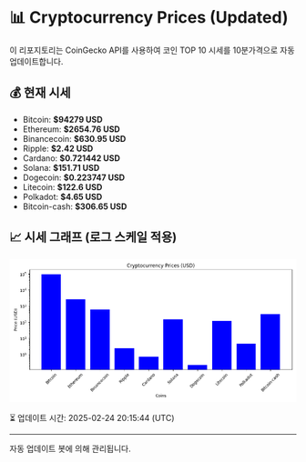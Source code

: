 
# 📊 Cryptocurrency Prices (Updated)

이 리포지토리는 CoinGecko API를 사용하여 코인 TOP 10 시세를 10분가격으로 자동 업데이트합니다.

## 💰 현재 시세
- Bitcoin: **$94279 USD**
- Ethereum: **$2654.76 USD**
- Binancecoin: **$630.95 USD**
- Ripple: **$2.42 USD**
- Cardano: **$0.721442 USD**
- Solana: **$151.71 USD**
- Dogecoin: **$0.223747 USD**
- Litecoin: **$122.6 USD**
- Polkadot: **$4.65 USD**
- Bitcoin-cash: **$306.65 USD**

## 📈 시세 그래프 (로그 스케일 적용)
![Crypto Prices](crypto_prices.png)

⏳ 업데이트 시간: 2025-02-24 20:15:44 (UTC)

---
자동 업데이트 봇에 의해 관리됩니다.
